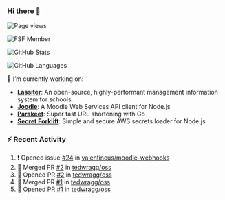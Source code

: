 ### Hi there 👋

![Page views](https://visitor-badge.glitch.me/badge?page_id=lukecarr.lukecarr)

![FSF Member](https://static.fsf.org/nosvn/associate/crm/5272261.png)

![GitHub Stats](https://github-readme-stats.vercel.app/api?username=lukecarr&show_icons=true)

![GitHub Languages](https://github-readme-stats.vercel.app/api/top-langs?username=lukecarr&layout=compact)

🔭 I’m currently working on:

- **[Lassiter](https://github.com/lassiter-mis)**: An open-source, highly-performant management information system for schools.
- **[Joodle](https://github.com/lukecarr/joodle)**: A Moodle Web Services API client for Node.js
- **[Parakeet](https://github.com/lukecarr/parakeet)**: Super fast URL shortening with Go
- **[Secret Forklift](https://github.com/lukecarr/secret-forklift)**: Simple and secure AWS secrets loader for Node.js

### :zap: Recent Activity

<!--START_SECTION:activity-->
1. ❗️ Opened issue [#24](https://github.com/valentineus/moodle-webhooks/issues/24) in [valentineus/moodle-webhooks](https://github.com/valentineus/moodle-webhooks)
2. 🎉 Merged PR [#2](https://github.com/tedwragg/oss/pull/2) in [tedwragg/oss](https://github.com/tedwragg/oss)
3. 💪 Opened PR [#2](https://github.com/tedwragg/oss/pull/2) in [tedwragg/oss](https://github.com/tedwragg/oss)
4. 🎉 Merged PR [#1](https://github.com/tedwragg/oss/pull/1) in [tedwragg/oss](https://github.com/tedwragg/oss)
5. 💪 Opened PR [#1](https://github.com/tedwragg/oss/pull/1) in [tedwragg/oss](https://github.com/tedwragg/oss)
<!--END_SECTION:activity-->
